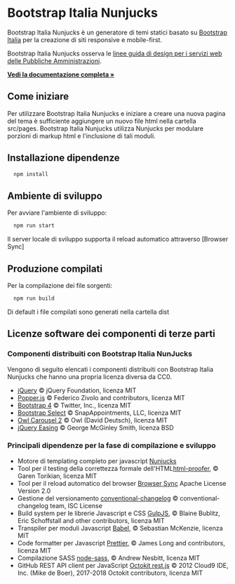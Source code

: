 # Bootstrap Italia Nunjucks

Bootstrap Italia Nunjucks è un generatore di temi statici basato su [Bootstrap Italia](https://getbootstrap.com/docs/4.2/getting-started/introduction/) per la creazione di siti responsive e mobile-first.

Bootstrap Italia Nunjucks osserva le [linee guida di design per i servizi web delle Pubbliche Amministrazioni](https://docs.italia.it/italia/designers-italia/design-linee-guida-docs/).

**[Vedi la documentazione completa »](https://italia.github.io/bootstrap-italia/)**

## Come iniziare

Per utilizzare Bootstrap Italia Nunjucks e iniziare a creare una nuova pagina del tema è sufficiente aggiungere un nuovo file html nella cartella src/pages. Bootstrap Italia Nunjucks utilizza Nunjucks per modulare porzioni di markup html e l'inclusione di tali moduli.

## Installazione dipendenze
```javascript
  npm install
```

## Ambiente di sviluppo
Per avviare l'ambiente di sviluppo:
```javascript
  npm run start
```
Il server locale di sviluppo supporta il reload automatico attraverso [Browser Sync]

## Produzione compilati
Per la compilazione dei file sorgenti:
```javascript
  npm run build
```
Di default i file compilati sono generati nella cartella dist

## Licenze software dei componenti di terze parti

### Componenti distribuiti con Bootstrap Italia NunJucks

Vengono di seguito elencati i componenti distribuiti con Bootstrap Italia Nunjucks che hanno una propria licenza diversa da CC0.

- [jQuery](https://jquery.com/) © jQuery Foundation, licenza MIT
- [Popper.js](https://popper.js.org/) © Federico Zivolo and contributors, licenza MIT
- [Bootstrap 4](https://getbootstrap.com/) © Twitter, Inc., licenza MIT
- [Bootstrap Select](https://developer.snapappointments.com/bootstrap-select/) © SnapAppointments, LLC, licenza MIT
- [Owl Carousel 2](https://owlcarousel2.github.io/OwlCarousel2/) © Owl (David Deutsch), licenza MIT
- [jQuery Easing](http://gsgd.co.uk/sandbox/jquery/easing/) © George McGinley Smith, licenza BSD

### Principali dipendenze per la fase di compilazione e sviluppo

- Motore di templating completo per javascript [Nunjucks](https://www.npmjs.com/package/nunjucks)
- Tool per il testing della correttezza formale dell'HTML[html-proofer](https://github.com/gjtorikian/html-proofer), © Garen Torikian, licenza MIT
- Tool per il reload automatico del browser [Browser Sync](https://www.browsersync.io/) Apache License Version 2.0
- Gestione del versionamento [conventional-changelog](https://github.com/conventional-changelog/conventional-changelog/) © conventional-changelog team, ISC License
- Build system per le librerie Javascript e CSS [GulpJS](https://gulpjs.com/), © Blaine Bublitz, Eric Schoffstall and other contributors, licenza MIT
- Transpiler per moduli Javascript [Babel](https://babeljs.io/), © Sebastian McKenzie, licenza MIT
- Code formatter per Javascript [Prettier](https://prettier.io/), © James Long and contributors, licenza MIT
- Compilazione SASS [node-sass](https://github.com/sass/node-sass/), © Andrew Nesbitt, licenza MIT
- GitHub REST API client per JavaScript [Octokit rest.js](https://octokit.github.io/rest.js/) © 2012 Cloud9 IDE, Inc. (Mike de Boer), 2017-2018 Octokit contributors, licenza MIT
